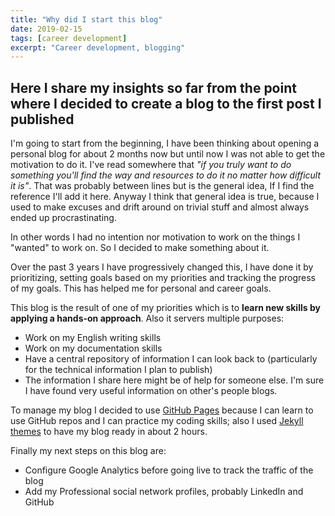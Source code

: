 ```yaml
---
title: "Why did I start this blog"
date: 2019-02-15
tags: [career development]
excerpt: "Career development, blogging"
---
```


## Here I share my insights so far from the point where I decided to create a blog to the first post I published

I'm going to start from the beginning, I have been thinking about opening a personal blog for about 2 months now but until now I was not able to get the motivation to do it. I've read somewhere that *"if you truly want to do something you'll find the way and resources to do it no matter how difficult it is"*. That was probably between lines but is the general idea, If I find the reference I'll add it here. Anyway I think that general idea is true, because I used to make excuses and drift around on trivial stuff and almost always ended up procrastinating.

In other words I had no intention nor motivation to work on the things I "wanted" to work on. So I decided to make something about it.

Over the past 3 years I have progressively changed this, I have done it by prioritizing, setting goals based on my priorities and tracking the progress of my goals. This has helped me for personal and career goals.

This blog is the result of one of my priorities which is to **learn new skills by applying a hands-on approach**. Also it servers multiple purposes:
* Work on my English writing skills
* Work on my documentation skills
* Have a central repository of information I can look back to (particularly for the technical information I plan to publish)
* The information I share here might be of help for someone else. I'm sure I have found very useful information on other's people blogs.

To manage my blog I decided to use [GitHub Pages](https://pages.github.com/) because I can learn to use GitHub repos and I can practice my coding skills; also I used [Jekyll themes](https://jekyllrb.com/) to have my blog ready in about 2 hours.

Finally my next steps on this blog are:
- Configure Google Analytics before going live to track the traffic of the blog
- Add my Professional social network profiles, probably LinkedIn and GitHub
